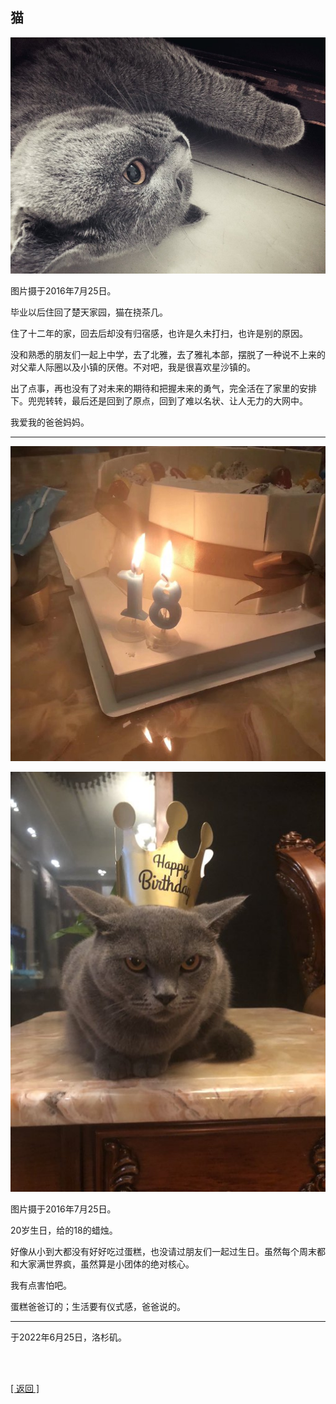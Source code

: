 ## 猫

![](猫.assets/00.jpg)

图片摄于2016年7月25日。

毕业以后住回了楚天家园，猫在挠茶几。

住了十二年的家，回去后却没有归宿感，也许是久未打扫，也许是别的原因。

没和熟悉的朋友们一起上中学，去了北雅，去了雅礼本部，摆脱了一种说不上来的对父辈人际圈以及小镇的厌倦。不对吧，我是很喜欢星沙镇的。

出了点事，再也没有了对未来的期待和把握未来的勇气，完全活在了家里的安排下。兜兜转转，最后还是回到了原点，回到了难以名状、让人无力的大网中。

我爱我的爸爸妈妈。

------

![](猫.assets/01.jpg)

![](猫.assets/02.jpg)

图片摄于2016年7月25日。

20岁生日，给的18的蜡烛。

好像从小到大都没有好好吃过蛋糕，也没请过朋友们一起过生日。虽然每个周末都和大家满世界疯，虽然算是小团体的绝对核心。

我有点害怕吧。

蛋糕爸爸订的；生活要有仪式感，爸爸说的。

------

于2022年6月25日，洛杉矶。

<br>

<br>

[[ 返回 ]](../navigation.md)
